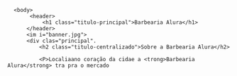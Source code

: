 <!DOCTYPE html>
<html lang="pt-br>
     <head>
           <meta chaset='UTF-8">
           <title>Barbearia Alura</title>
           <Link rel="stylesheet'href'=produtos.css">
      </head>

      <body>
           <header>
               <h1 class="titulo-principal">Barbearia Alura</h1>
          </header>
          <im i="banner.jpg">
          <div clas="principal".
              <h2 class="titulo-centralizado">Sobre a Barbearia Alura</h2>

              <P>Localiaano coração da cidae a <trong>Barbearia Alura</strong> tra pra o mercado
